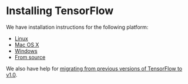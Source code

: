# Installing TensorFlow

We have installation instructions for the following platform:

* [Linux](install_linux.md)
* [Mac OS X](install_mac.md)
* [Windows](install_windows.md)
* [From source](install_sources.md)

We also have help for [migrating from previous versions of TensorFlow to v1.0](migration.md).
